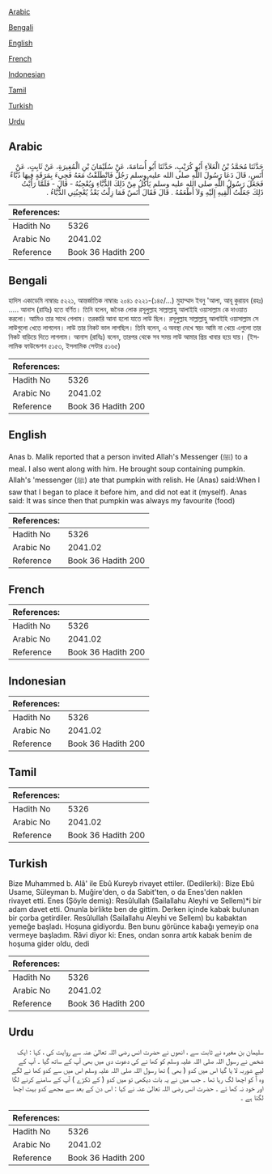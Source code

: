 [Arabic](#arabic)

[Bengali](#bengali)

[English](#english)

[French](#french)

[Indonesian](#indonesian)

[Tamil](#tamil)

[Turkish](#turkish)

[Urdu](#urdu)

## Arabic


<div dir="rtl" lang="ar" style={{fontSize:'larger',backgroundColor:'#f8f9fa',padding:20}}>
حَدَّثَنَا مُحَمَّدُ بْنُ الْعَلاَءِ أَبُو كُرَيْبٍ، حَدَّثَنَا أَبُو أُسَامَةَ، عَنْ سُلَيْمَانَ بْنِ الْمُغِيرَةِ، عَنْ ثَابِتٍ، عَنْ أَنَسٍ، قَالَ دَعَا رَسُولَ اللَّهِ صلى الله عليه وسلم رَجُلٌ فَانْطَلَقْتُ مَعَهُ فَجِيءَ بِمَرَقَةٍ فِيهَا دُبَّاءٌ فَجَعَلَ رَسُولُ اللَّهِ صلى الله عليه وسلم يَأْكُلُ مِنْ ذَلِكَ الدُّبَّاءِ وَيُعْجِبُهُ - قَالَ - فَلَمَّا رَأَيْتُ ذَلِكَ جَعَلْتُ أُلْقِيهِ إِلَيْهِ وَلاَ أَطْعَمُهُ ‏.‏ قَالَ فَقَالَ أَنَسٌ فَمَا زِلْتُ بَعْدُ يُعْجِبُنِي الدُّبَّاءُ ‏.‏
</div>
<div style={{backgroundColor:'#f8f9fa',padding:20, marginBottom: 10}}><table> <thead> <tr> <th>References:</th> <th></th> </tr> </thead> <tbody><tr><td>Hadith No</td><td>5326</td></tr><tr><td>Arabic No</td><td>2041.02</td></tr><tr><td>Reference</td><td>Book 36 Hadith 200</td></tr></tbody></table></div>

## Bengali


<div dir="ltr" lang="bn" style={{fontSize:'larger',backgroundColor:'#f8f9fa',padding:20}}>
হাদিস একাডেমি নাম্বারঃ ৫২২১, আন্তর্জাতিক নাম্বারঃ ২০৪১ ৫২২১-(১৪৫/...) মুহাম্মাদ ইবনু 'আলা, আবূ কুরায়ব (রহঃ) ..... আনাস (রাযিঃ) হতে বর্ণিত। তিনি বলেন, জনৈক লোক রসূলুল্লাহ সাল্লাল্লাহু আলাইহি ওয়াসাল্লাম কে দাওয়াত করলো। আমিও তার সাথে গেলাম। তরকারি আনা হলো যাতে লাউ ছিল। রসূলুল্লাহ সাল্লাল্লাহু আলাইহি ওয়াসাল্লাম সে লাউগুলো খেতে লাগলেন। লাউ তার নিকট ভাল লাগছিল। তিনি বলেন, এ অবস্থা দেখে স্বয়ং আমি না খেয়ে এগুলো তার নিকট বাড়িয়ে দিতে লাগলাম। আনাস (রাযিঃ) বলেন, তারপর থেকে সব সময় লাউ আমার প্রিয় খাবার হয়ে যায়। (ইসলামিক ফাউন্ডেশন ৫১৫৩, ইসলামিক সেন্টার ৫১৬৫)
</div>
<div style={{backgroundColor:'#f8f9fa',padding:20, marginBottom: 10}}><table> <thead> <tr> <th>References:</th> <th></th> </tr> </thead> <tbody><tr><td>Hadith No</td><td>5326</td></tr><tr><td>Arabic No</td><td>2041.02</td></tr><tr><td>Reference</td><td>Book 36 Hadith 200</td></tr></tbody></table></div>

## English


<div dir="ltr" lang="en" style={{fontSize:'larger',backgroundColor:'#f8f9fa',padding:20}}>
Anas b. Malik reported that a person invited Allah's Messenger (ﷺ) to a meal. I also went along with him. He brought soup containing pumpkin. Allah's 'messenger (ﷺ) ate that pumpkin with relish. He (Anas) said:When I saw that I began to place it before him, and did not eat it (myself). Anas said: It was since then that pumpkin was always my favourite (food)
</div>
<div style={{backgroundColor:'#f8f9fa',padding:20, marginBottom: 10}}><table> <thead> <tr> <th>References:</th> <th></th> </tr> </thead> <tbody><tr><td>Hadith No</td><td>5326</td></tr><tr><td>Arabic No</td><td>2041.02</td></tr><tr><td>Reference</td><td>Book 36 Hadith 200</td></tr></tbody></table></div>

## French


<div dir="ltr" lang="fr" style={{fontSize:'larger',backgroundColor:'#f8f9fa',padding:20}}>

</div>
<div style={{backgroundColor:'#f8f9fa',padding:20, marginBottom: 10}}><table> <thead> <tr> <th>References:</th> <th></th> </tr> </thead> <tbody><tr><td>Hadith No</td><td>5326</td></tr><tr><td>Arabic No</td><td>2041.02</td></tr><tr><td>Reference</td><td>Book 36 Hadith 200</td></tr></tbody></table></div>

## Indonesian


<div dir="ltr" lang="id" style={{fontSize:'larger',backgroundColor:'#f8f9fa',padding:20}}>

</div>
<div style={{backgroundColor:'#f8f9fa',padding:20, marginBottom: 10}}><table> <thead> <tr> <th>References:</th> <th></th> </tr> </thead> <tbody><tr><td>Hadith No</td><td>5326</td></tr><tr><td>Arabic No</td><td>2041.02</td></tr><tr><td>Reference</td><td>Book 36 Hadith 200</td></tr></tbody></table></div>

## Tamil


<div dir="ltr" lang="ta" style={{fontSize:'larger',backgroundColor:'#f8f9fa',padding:20}}>

</div>
<div style={{backgroundColor:'#f8f9fa',padding:20, marginBottom: 10}}><table> <thead> <tr> <th>References:</th> <th></th> </tr> </thead> <tbody><tr><td>Hadith No</td><td>5326</td></tr><tr><td>Arabic No</td><td>2041.02</td></tr><tr><td>Reference</td><td>Book 36 Hadith 200</td></tr></tbody></table></div>

## Turkish


<div dir="ltr" lang="tr" style={{fontSize:'larger',backgroundColor:'#f8f9fa',padding:20}}>
Bize Muhammed b. Alâ' ile Ebû Kureyb rivayet ettiler. (Dedilerki): Bize Ebû Usame, Süleyman b. Muğire'den, o da Sabit'ten, o da Enes'den naklen rivayet etti. Enes (Şöyle demiş): Resûlullah (Sailallahu Aleyhi ve Sellem)*i bir adam davet etti. Onunla birlikte ben de gittim. Derken içinde kabak bulunan bir çorba getirdiler. Resûlullah (Sailallahu Aleyhi ve Sellem) bu kabaktan yemeğe başladı. Hoşuna gidiyordu. Ben bunu görünce kabağı yemeyip ona vermeye başladım. Râvi diyor ki: Enes, ondan sonra artık kabak benim de hoşuma gider oldu, dedi
</div>
<div style={{backgroundColor:'#f8f9fa',padding:20, marginBottom: 10}}><table> <thead> <tr> <th>References:</th> <th></th> </tr> </thead> <tbody><tr><td>Hadith No</td><td>5326</td></tr><tr><td>Arabic No</td><td>2041.02</td></tr><tr><td>Reference</td><td>Book 36 Hadith 200</td></tr></tbody></table></div>

## Urdu


<div dir="rtl" lang="ur" style={{fontSize:'larger',backgroundColor:'#f8f9fa',padding:20}}>
سلیمان بن مغیرہ نے ثابت سے ، انھوں نے حضرت انس رضی اللہ تعالیٰ عنہ سے روایت کی ، کہا : ایک شخص نے رسول اللہ صلی اللہ علیہ وسلم کو کھا نے کی دعوت دی میں بھی آپ کے ساتھ گیا ۔ آپ کے لیے شوربہ لا یا گیا اس میں کدو ( بھی ) تھا رسول اللہ صلی اللہ علیہ وسلم اس میں سے کدو کھا نے لگے وہ آُ کو اچھا لگ رہا تھا ۔ جب میں نے یہ بات دیکھی تو میں کدو ( کے ٹکڑے ) آپ کے سامنے کرنے لگا اور خود نہ کھا ئے ۔ حضرت انس رضی اللہ تعالیٰ عنہ نے کہا : اس دن کے بعد سے مجھے کدو بہت اچھا لگتا ہے ۔
</div>
<div style={{backgroundColor:'#f8f9fa',padding:20, marginBottom: 10}}><table> <thead> <tr> <th>References:</th> <th></th> </tr> </thead> <tbody><tr><td>Hadith No</td><td>5326</td></tr><tr><td>Arabic No</td><td>2041.02</td></tr><tr><td>Reference</td><td>Book 36 Hadith 200</td></tr></tbody></table></div>